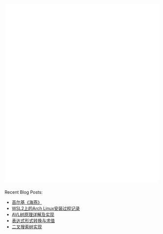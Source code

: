 ![Metrics](/github-metrics.svg)
---
Recent Blog Posts:
<!-- BLOG-POST-LIST:START -->
- [高尔基《海燕》](https://salvely.github.io/%E9%AB%98%E5%B0%94%E5%9F%BA%E6%B5%B7%E7%87%95/)
- [WSL2上的Arch Linux安装过程记录](https://salvely.github.io/wsl2%E4%B8%8A%E7%9A%84arch-linux%E5%AE%89%E8%A3%85%E8%BF%87%E7%A8%8B%E8%AE%B0%E5%BD%95/)
- [AVL树原理详解及实现](https://salvely.github.io/avl%E6%A0%91%E5%AE%9E%E7%8E%B0/)
- [表达式形式转换与求值](https://salvely.github.io/%E8%A1%A8%E8%BE%BE%E5%BC%8F%E5%BD%A2%E5%BC%8F%E8%BD%AC%E6%8D%A2%E4%B8%8E%E6%B1%82%E5%80%BC/)
- [二叉搜索树实现](https://salvely.github.io/%E4%BA%8C%E5%8F%89%E6%90%9C%E7%B4%A2%E6%A0%91%E5%AE%9E%E7%8E%B0/)
<!-- BLOG-POST-LIST:END -->
